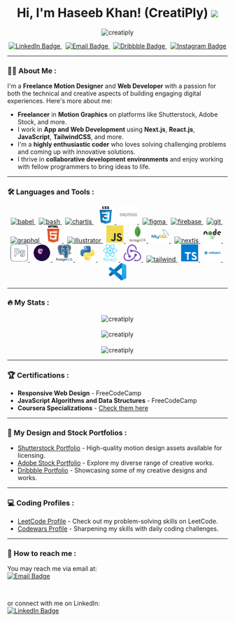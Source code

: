 <h1 align="center">
  Hi, I'm Haseeb Khan! (CreatiPly)
  <img src="https://media.giphy.com/media/hvRJCLFzcasrR4ia7z/giphy.gif" width="30px"/>
</h1>

<p align="center">
  <img src="https://komarev.com/ghpvc/?username=creatiply&label=Profile%20views&color=0e75b6&style=flat" alt="creatiply" />
</p>

<div id="badges" align="center">
  <a target="_blank" href="https://www.linkedin.com/in/haseeb-khan-creatiply/">
    <img src="https://img.shields.io/badge/LinkedIn-blue?style=for-the-badge&logo=linkedin&logoColor=white" alt="LinkedIn Badge"/>
  </a>
  &nbsp;
  <a href="mailto: haseebkhan.creatiply@gmail.com">
    <img src="https://img.shields.io/badge/email-red?logo=gmail&logoColor=white&style=for-the-badge" alt="Email Badge"/>
  </a>
  &nbsp;
  <a href="https://dribbble.com/CreatiPly">
    <img src="https://img.shields.io/badge/Dribbble-EA4C89?style=for-the-badge&logo=dribbble&logoColor=white" alt="Dribbble Badge"/>
  </a>
  &nbsp;
  <a href="https://www.instagram.com/CreatiPly">
    <img src="https://img.shields.io/badge/Instagram-E4405F?style=for-the-badge&logo=instagram&logoColor=white" alt="Instagram Badge"/>
  </a>
</div>

---

### :man_technologist: About Me :

I'm a **Freelance Motion Designer** and **Web Developer** with a passion for both the technical and creative aspects of building engaging digital experiences. Here's more about me:
- **Freelancer** in **Motion Graphics** on platforms like Shutterstock, Adobe Stock, and more.
- I work in **App and Web Development** using **Next.js**, **React.js**, **JavaScript**, **TailwindCSS**, and more.
- I'm a **highly enthusiastic coder** who loves solving challenging problems and coming up with innovative solutions.
- I thrive in **collaborative development environments** and enjoy working with fellow programmers to bring ideas to life.

---

### :hammer_and_wrench: Languages and Tools :

<div align="center">
  <a href="https://babeljs.io/" target="_blank" rel="noreferrer">
    <img src="https://www.vectorlogo.zone/logos/babeljs/babeljs-icon.svg" alt="babel" width="40" height="40"/>
  </a>
  &nbsp;
  <a href="https://www.gnu.org/software/bash/" target="_blank" rel="noreferrer">
    <img src="https://www.vectorlogo.zone/logos/gnu_bash/gnu_bash-icon.svg" alt="bash" width="40" height="40"/>
  </a>
  &nbsp;
  <a href="https://www.chartjs.org" target="_blank" rel="noreferrer">
    <img src="https://www.chartjs.org/media/logo-title.svg" alt="chartjs" width="40" height="40"/>
  </a>
  &nbsp;
  <a href="https://www.w3schools.com/css/" target="_blank" rel="noreferrer">
    <img src="https://raw.githubusercontent.com/devicons/devicon/master/icons/css3/css3-original-wordmark.svg" alt="css3" width="40" height="40"/>
  </a>
  &nbsp;
  <a href="https://expressjs.com" target="_blank" rel="noreferrer">
    <img src="https://raw.githubusercontent.com/devicons/devicon/master/icons/express/express-original-wordmark.svg" alt="express" width="40" height="40"/>
  </a>
  &nbsp;
  <a href="https://www.figma.com/" target="_blank" rel="noreferrer">
    <img src="https://www.vectorlogo.zone/logos/figma/figma-icon.svg" alt="figma" width="40" height="40"/>
  </a>
  &nbsp;
  <a href="https://firebase.google.com/" target="_blank" rel="noreferrer">
    <img src="https://www.vectorlogo.zone/logos/firebase/firebase-icon.svg" alt="firebase" width="40" height="40"/>
  </a>
  &nbsp;
  <a href="https://git-scm.com/" target="_blank" rel="noreferrer">
    <img src="https://www.vectorlogo.zone/logos/git-scm/git-scm-icon.svg" alt="git" width="40" height="40"/>
  </a>
  &nbsp;
  <a href="https://graphql.org" target="_blank" rel="noreferrer">
    <img src="https://www.vectorlogo.zone/logos/graphql/graphql-icon.svg" alt="graphql" width="40" height="40"/>
  </a>
  &nbsp;
  <a href="https://www.w3.org/html/" target="_blank" rel="noreferrer">
    <img src="https://raw.githubusercontent.com/devicons/devicon/master/icons/html5/html5-original-wordmark.svg" alt="html5" width="40" height="40"/>
  </a>
  &nbsp;
  <a href="https://www.adobe.com/in/products/illustrator.html" target="_blank" rel="noreferrer">
    <img src="https://www.vectorlogo.zone/logos/adobe_illustrator/adobe_illustrator-icon.svg" alt="illustrator" width="40" height="40"/>
  </a>
  &nbsp;
  <a href="https://developer.mozilla.org/en-US/docs/Web/JavaScript" target="_blank" rel="noreferrer">
    <img src="https://raw.githubusercontent.com/devicons/devicon/master/icons/javascript/javascript-original.svg" alt="javascript" width="40" height="40"/>
  </a>
  &nbsp;
  <a href="https://www.mongodb.com/" target="_blank" rel="noreferrer">
    <img src="https://raw.githubusercontent.com/devicons/devicon/master/icons/mongodb/mongodb-original-wordmark.svg" alt="mongodb" width="40" height="40"/>
  </a>
  &nbsp;
  <a href="https://www.mysql.com/" target="_blank" rel="noreferrer">
    <img src="https://raw.githubusercontent.com/devicons/devicon/master/icons/mysql/mysql-original-wordmark.svg" alt="mysql" width="40" height="40"/>
  </a>
  &nbsp;
  <a href="https://nextjs.org/" target="_blank" rel="noreferrer">
    <img src="https://cdn.worldvectorlogo.com/logos/nextjs-2.svg" alt="nextjs" width="40" height="40"/>
  </a>
  &nbsp;
  <a href="https://nodejs.org" target="_blank" rel="noreferrer">
    <img src="https://raw.githubusercontent.com/devicons/devicon/master/icons/nodejs/nodejs-original-wordmark.svg" alt="nodejs" width="40" height="40"/>
  </a>
  &nbsp;
  <a href="https://www.adobe.com/en" target="_blank" rel="noreferrer">
    <img src="https://raw.githubusercontent.com/devicons/devicon/master/icons/photoshop/photoshop-line.svg" alt="photoshop" width="40" height="40"/>
  </a>
  &nbsp;
  <a href="https://www.adobe.com/en" target="_blank" rel="noreferrer">
      <img src="https://github.com/devicons/devicon/blob/master/icons/aftereffects/aftereffects-original.svg" title="After Effects" alt="After Effects" width="40" height="40"/>
  </a>
  &nbsp;
  <a href="https://www.postgresql.org" target="_blank" rel="noreferrer">
    <img src="https://raw.githubusercontent.com/devicons/devicon/master/icons/postgresql/postgresql-original-wordmark.svg" alt="postgresql" width="40" height="40"/>
  </a>
  &nbsp;
  <a href="https://www.python.org" target="_blank" rel="noreferrer">
    <img src="https://raw.githubusercontent.com/devicons/devicon/master/icons/python/python-original.svg" alt="python" width="40" height="40"/>
  </a>
  &nbsp;
  <a href="https://reactjs.org/" target="_blank" rel="noreferrer">
    <img src="https://raw.githubusercontent.com/devicons/devicon/master/icons/react/react-original-wordmark.svg" alt="react" width="40" height="40"/>
  </a>
  &nbsp;
  <a href="https://redux.js.org" target="_blank" rel="noreferrer">
    <img src="https://raw.githubusercontent.com/devicons/devicon/master/icons/redux/redux-original.svg" alt="redux" width="40" height="40"/>
  </a>
  &nbsp;
  <a href="https://tailwindcss.com/" target="_blank" rel="noreferrer">
    <img src="https://www.vectorlogo.zone/logos/tailwindcss/tailwindcss-icon.svg" alt="tailwind" width="40" height="40"/>
  </a>
  &nbsp;
  <a href="https://www.typescriptlang.org/" target="_blank" rel="noreferrer">
    <img src="https://raw.githubusercontent.com/devicons/devicon/master/icons/typescript/typescript-original.svg" alt="typescript" width="40" height="40"/>
  </a>
  &nbsp;
  <a href="https://webpack.js.org" target="_blank" rel="noreferrer">
    <img src="https://raw.githubusercontent.com/devicons/devicon/d00d0969292a6569d45b06d3f350f463a0107b0d/icons/webpack/webpack-original-wordmark.svg" alt="webpack" width="40" height="40"/>
  </a>
  &nbsp;
  <a href="https://code.visualstudio.com/" target="_blank" rel="noreferrer">
    <img src="https://github.com/devicons/devicon/blob/master/icons/vscode/vscode-original.svg" alt="vscode" width="40" height="40"/>
  </a>
</div>

---

### :fire: My Stats :

<div align="center">
  <img align="center" src="https://github-readme-streak-stats.herokuapp.com/?user=CreatiPly&theme=dark&background=000000" alt="creatiply" />
</div>

<br/>

<div align="center">
  <img align="center" src="https://github-readme-stats.vercel.app/api?username=CreatiPly&show_icons=true&theme=vision-friendly-dark" alt="creatiply" />
</div>

<br/>

<div align="center">
  <img align="center" src="https://github-profile-trophy.vercel.app/?username=creatiply&theme=darkhub" alt="creatiply" />
</div>

---

### :trophy: Certifications :

- **Responsive Web Design** - FreeCodeCamp
- **JavaScript Algorithms and Data Structures** - FreeCodeCamp
- **Coursera Specializations** - [Check them here](https://www.coursera.org/learner/haseeb-khan-creatiply)

---

### :art: My Design and Stock Portfolios :

- [Shutterstock Portfolio](https://www.shutterstock.com/g/CreatiPly) - High-quality motion design assets available for licensing.
- [Adobe Stock Portfolio](https://stock.adobe.com/contributor/211898958/CreatiPly) - Explore my diverse range of creative works.
- [Dribbble Portfolio](https://dribbble.com/CreatiPly) - Showcasing some of my creative designs and works.

---

### :computer: Coding Profiles :

- [LeetCode Profile](https://leetcode.com/u/Haseeb_Khan_CreatiPly/) - Check out my problem-solving skills on LeetCode.
- [Codewars Profile](https://www.codewars.com/users/CreatiPly) - Sharpening my skills with daily coding challenges.

---

### :incoming_envelope: How to reach me :

You may reach me via email at:  
<a href="mailto:haseebkhan.creatiply@gmail.com">
  <img src="https://img.shields.io/badge/-Haseeb%20Khan-red?style=flat&logo=gmail&logoColor=white" alt="Email Badge"/>
</a>
    
 <br/>
    
or connect with me on LinkedIn:  
<a target="_blank" href="https://www.linkedin.com/in/haseeb-khan-creatiply/">
  <img src="https://img.shields.io/badge/-Haseeb%20Khan-blue?style=flat&logo=Linkedin&logoColor=white" alt="LinkedIn Badge"/>
</a>
